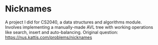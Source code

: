 # Nicknames
A project I did for CS2040, a data structures and algorithms module. Involves implementing a manually-made AVL tree with working operations like search, insert and auto-balancing.
Original question: https://nus.kattis.com/problems/nicknames
